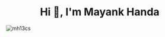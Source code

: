 <h1 align="center">Hi 👋, I'm Mayank Handa</h1>

<p align="left"> <img src="https://komarev.com/ghpvc/?username=mh13cs&label=Profile%20views&color=0e75b6&style=flat" alt="mh13cs" /> </p>


<p align="left">
</p>
